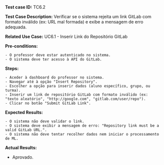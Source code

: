 **Test case ID:** TC6.2

**Test Case Description:** Verificar se o sistema rejeita um link GitLab com formato inválido (ex: URL mal formada) e exibe a mensagem de erro adequada.

**Related Use Case:** UC6.1 - Inserir Link do Repositório GitLab

**Pre-conditions:**

    - O professor deve estar autenticado no sistema.
    - O sistema deve ter acesso à API do GitLab.

**Steps:**

    - Aceder à dashboard do professor no sistema.
    - Navegar até à opção "Insert Repository".
    - Escolher a opção para inserir dados (aluno específico, grupo, ou turma).
    - Inserir um link de repositório GitLab com formato inválido (ex: "texto aleatório", "http://google.com", "gitlab.com/user/repo").
    - Clicar no botão "Submit GitLab Link".

**Expected Results:**

    - O sistema não deve validar o link.
    - O sistema deve exibir a mensagem de erro: "Repository link must be a valid GitLab URL.".
    - O sistema não deve tentar recolher dados nem iniciar o processamento de ML.

**Actual Results:**

- Aprovado.